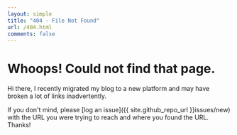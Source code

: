 ```yaml
---
layout: simple
title: "404 - File Not Found"
url: /404.html
comments: false
---
```


# Whoops! Could not find that page.

Hi there, I recently migrated my blog to a new platform and may have broken
a lot of links inadvertently.

If you don't mind, please [log an issue]({{ site.github_repo_url }}issues/new) 
with the URL you were trying to reach and where you found the URL. Thanks!